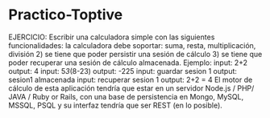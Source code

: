 # Practico-Toptive

EJERCICIO:
Escribir una calculadora simple con las siguientes funcionalidades:
la calculadora debe soportar:
suma,
resta,
multiplicación,
división
2) se tiene que poder persistir una sesión de cálculo
3) se tiene que poder recuperar una sesión de cálculo almacenada.
Ejemplo:
input: 2+2
output: 4
input: 5*3*(8-23)
output: -225
input: guardar sesion 1
output: sesion1 almacenada
input: recuperar sesion 1
output: 2+2 = 4
El motor de cálculo de esta aplicación tendría que estar en un servidor Node.js / PHP/
JAVA / Ruby or Rails, con una base de persistencia en Mongo, MySQL, MSSQL, PSQL y su
interfaz tendría que ser REST (en lo posible).


